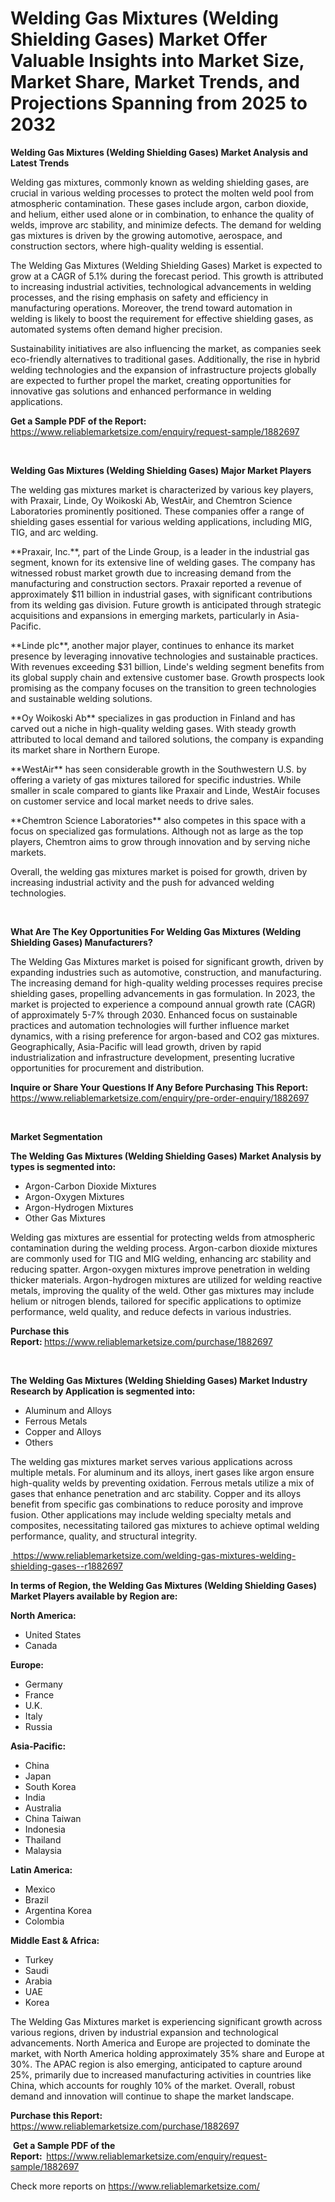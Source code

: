 <p><h1>Welding Gas Mixtures (Welding Shielding Gases) Market Offer Valuable Insights into Market Size, Market Share, Market Trends, and Projections Spanning from 2025 to 2032</h1></p><p><strong>Welding Gas Mixtures (Welding Shielding Gases) Market Analysis and Latest Trends</strong></p>
<p><p>Welding gas mixtures, commonly known as welding shielding gases, are crucial in various welding processes to protect the molten weld pool from atmospheric contamination. These gases include argon, carbon dioxide, and helium, either used alone or in combination, to enhance the quality of welds, improve arc stability, and minimize defects. The demand for welding gas mixtures is driven by the growing automotive, aerospace, and construction sectors, where high-quality welding is essential.</p><p>The Welding Gas Mixtures (Welding Shielding Gases) Market is expected to grow at a CAGR of 5.1% during the forecast period. This growth is attributed to increasing industrial activities, technological advancements in welding processes, and the rising emphasis on safety and efficiency in manufacturing operations. Moreover, the trend toward automation in welding is likely to boost the requirement for effective shielding gases, as automated systems often demand higher precision.</p><p>Sustainability initiatives are also influencing the market, as companies seek eco-friendly alternatives to traditional gases. Additionally, the rise in hybrid welding technologies and the expansion of infrastructure projects globally are expected to further propel the market, creating opportunities for innovative gas solutions and enhanced performance in welding applications.</p></p>
<p><strong>Get a Sample PDF of the Report:&nbsp;</strong> <a href="https://www.reliablemarketsize.com/enquiry/request-sample/1882697?utm_campaign=2216&utm_medium=2&utm_source=Github&utm_content=ia&utm_term=04022025&utm_id=welding-gas-mixtures-welding-shielding-gases">https://www.reliablemarketsize.com/enquiry/request-sample/1882697</a></p>
<p>&nbsp;</p>
<p><strong>Welding Gas Mixtures (Welding Shielding Gases) Major Market Players</strong></p>
<p><p>The welding gas mixtures market is characterized by various key players, with Praxair, Linde, Oy Woikoski Ab, WestAir, and Chemtron Science Laboratories prominently positioned. These companies offer a range of shielding gases essential for various welding applications, including MIG, TIG, and arc welding.</p><p>**Praxair, Inc.**, part of the Linde Group, is a leader in the industrial gas segment, known for its extensive line of welding gases. The company has witnessed robust market growth due to increasing demand from the manufacturing and construction sectors. Praxair reported a revenue of approximately $11 billion in industrial gases, with significant contributions from its welding gas division. Future growth is anticipated through strategic acquisitions and expansions in emerging markets, particularly in Asia-Pacific.</p><p>**Linde plc**, another major player, continues to enhance its market presence by leveraging innovative technologies and sustainable practices. With revenues exceeding $31 billion, Linde's welding segment benefits from its global supply chain and extensive customer base. Growth prospects look promising as the company focuses on the transition to green technologies and sustainable welding solutions.</p><p>**Oy Woikoski Ab** specializes in gas production in Finland and has carved out a niche in high-quality welding gases. With steady growth attributed to local demand and tailored solutions, the company is expanding its market share in Northern Europe.</p><p>**WestAir** has seen considerable growth in the Southwestern U.S. by offering a variety of gas mixtures tailored for specific industries. While smaller in scale compared to giants like Praxair and Linde, WestAir focuses on customer service and local market needs to drive sales.</p><p>**Chemtron Science Laboratories** also competes in this space with a focus on specialized gas formulations. Although not as large as the top players, Chemtron aims to grow through innovation and by serving niche markets.</p><p>Overall, the welding gas mixtures market is poised for growth, driven by increasing industrial activity and the push for advanced welding technologies.</p></p>
<p>&nbsp;</p>
<p><strong>What Are The Key Opportunities For Welding Gas Mixtures (Welding Shielding Gases) Manufacturers?</strong></p>
<p><p>The Welding Gas Mixtures market is poised for significant growth, driven by expanding industries such as automotive, construction, and manufacturing. The increasing demand for high-quality welding processes requires precise shielding gases, propelling advancements in gas formulation. In 2023, the market is projected to experience a compound annual growth rate (CAGR) of approximately 5-7% through 2030. Enhanced focus on sustainable practices and automation technologies will further influence market dynamics, with a rising preference for argon-based and CO2 gas mixtures. Geographically, Asia-Pacific will lead growth, driven by rapid industrialization and infrastructure development, presenting lucrative opportunities for procurement and distribution.</p></p>
<p><strong>Inquire or Share Your Questions If Any Before Purchasing This Report:</strong> <a href="https://www.reliablemarketsize.com/enquiry/pre-order-enquiry/1882697?utm_campaign=2216&utm_medium=2&utm_source=Github&utm_content=ia&utm_term=04022025&utm_id=welding-gas-mixtures-welding-shielding-gases">https://www.reliablemarketsize.com/enquiry/pre-order-enquiry/1882697</a></p>
<p>&nbsp;</p>
<p><strong>Market Segmentation</strong></p>
<p><strong>The Welding Gas Mixtures (Welding Shielding Gases) Market Analysis by types is segmented into:</strong></p>
<p><ul><li>Argon-Carbon Dioxide Mixtures</li><li>Argon-Oxygen Mixtures</li><li>Argon-Hydrogen Mixtures</li><li>Other Gas Mixtures</li></ul></p>
<p><p>Welding gas mixtures are essential for protecting welds from atmospheric contamination during the welding process. Argon-carbon dioxide mixtures are commonly used for TIG and MIG welding, enhancing arc stability and reducing spatter. Argon-oxygen mixtures improve penetration in welding thicker materials. Argon-hydrogen mixtures are utilized for welding reactive metals, improving the quality of the weld. Other gas mixtures may include helium or nitrogen blends, tailored for specific applications to optimize performance, weld quality, and reduce defects in various industries.</p></p>
<p><strong>Purchase this Report:&nbsp;</strong><a href="https://www.reliablemarketsize.com/purchase/1882697?utm_campaign=2216&utm_medium=2&utm_source=Github&utm_content=ia&utm_term=04022025&utm_id=welding-gas-mixtures-welding-shielding-gases">https://www.reliablemarketsize.com/purchase/1882697</a></p>
<p>&nbsp;</p>
<p><strong>The Welding Gas Mixtures (Welding Shielding Gases) Market Industry Research by Application is segmented into:</strong></p>
<p><ul><li>Aluminum and Alloys</li><li>Ferrous Metals</li><li>Copper and Alloys</li><li>Others</li></ul></p>
<p><p>The welding gas mixtures market serves various applications across multiple metals. For aluminum and its alloys, inert gases like argon ensure high-quality welds by preventing oxidation. Ferrous metals utilize a mix of gases that enhance penetration and arc stability. Copper and its alloys benefit from specific gas combinations to reduce porosity and improve fusion. Other applications may include welding specialty metals and composites, necessitating tailored gas mixtures to achieve optimal welding performance, quality, and structural integrity.</p></p>
<p><a href="https://www.reliablemarketsize.com/welding-gas-mixtures-welding-shielding-gases--r1882697?utm_campaign=2216&utm_medium=2&utm_source=Github&utm_content=ia&utm_term=04022025&utm_id=welding-gas-mixtures-welding-shielding-gases">&nbsp;https://www.reliablemarketsize.com/welding-gas-mixtures-welding-shielding-gases--r1882697</a></p>
<p><strong>In terms of Region, the Welding Gas Mixtures (Welding Shielding Gases) Market Players available by Region are:</strong></p>
<p>
    <p> <strong> North America: </strong>
        <ul>
            <li>United States</li>
            <li>Canada</li>
        </ul>
        </p> 
    <p> <strong> Europe: </strong>
        <ul>
            <li>Germany</li>
            <li>France</li>
            <li>U.K.</li>
            <li>Italy</li>
            <li>Russia</li>
        </ul>
        </p> 
    <p> <strong> Asia-Pacific: </strong>
        <ul>
            <li>China</li>
            <li>Japan</li>
            <li>South Korea</li>
            <li>India</li>
            <li>Australia</li>
            <li>China Taiwan</li>
            <li>Indonesia</li>
            <li>Thailand</li>
            <li>Malaysia</li>
        </ul>
        </p> 
    <p> <strong> Latin America: </strong>
        <ul>
            <li>Mexico</li>
            <li>Brazil</li>
            <li>Argentina Korea</li>
            <li>Colombia</li>
        </ul>
        </p> 
    <p> <strong> Middle East & Africa: </strong>
        <ul>
            <li>Turkey</li>
            <li>Saudi</li>
            <li>Arabia</li>
            <li>UAE</li>
            <li>Korea</li>
        </ul>
    </p>
    </p>
<p><p>The Welding Gas Mixtures market is experiencing significant growth across various regions, driven by industrial expansion and technological advancements. North America and Europe are projected to dominate the market, with North America holding approximately 35% share and Europe at 30%. The APAC region is also emerging, anticipated to capture around 25%, primarily due to increased manufacturing activities in countries like China, which accounts for roughly 10% of the market. Overall, robust demand and innovation will continue to shape the market landscape.</p></p>
<p><strong>Purchase this Report: </strong><a href="https://www.reliablemarketsize.com/purchase/1882697?utm_campaign=2216&utm_medium=2&utm_source=Github&utm_content=ia&utm_term=04022025&utm_id=welding-gas-mixtures-welding-shielding-gases">https://www.reliablemarketsize.com/purchase/1882697</a></p>
<p>&nbsp;<strong>Get a Sample PDF of the Report:&nbsp;&nbsp;</strong><a href="https://www.reliablemarketsize.com/enquiry/request-sample/1882697?utm_campaign=2216&utm_medium=2&utm_source=Github&utm_content=ia&utm_term=04022025&utm_id=welding-gas-mixtures-welding-shielding-gases">https://www.reliablemarketsize.com/enquiry/request-sample/1882697</a></p>
<p><strong></strong></p>
<p>Check more reports on <a href="https://www.reliablemarketsize.com/?utm_campaign=2216&utm_medium=2&utm_source=Github&utm_content=ia&utm_term=04022025&utm_id=welding-gas-mixtures-welding-shielding-gases">https://www.reliablemarketsize.com/</a></p>
